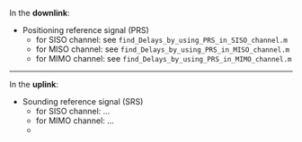 In the **downlink**:
- Positioning reference signal (PRS)
  + for SISO channel: see `find_Delays_by_using_PRS_in_SISO_channel.m`
  + for MISO channel: see `find_Delays_by_using_PRS_in_MISO_channel.m`
  + for MIMO channel: see `find_Delays_by_using_PRS_in_MIMO_channel.m`

---
In the **uplink**:
- Sounding reference signal (SRS)
  + for SISO channel: ...
  + for MIMO channel: ...
  + 

